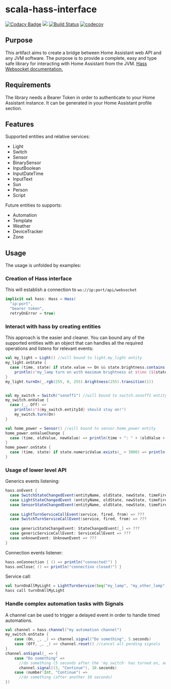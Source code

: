 # scala-hass-interface
[![Codacy Badge](https://api.codacy.com/project/badge/Grade/970cd0da136b45b3b221c92c925635c1)](https://app.codacy.com/manual/edobrb/scala-hass-interface?utm_source=github.com&utm_medium=referral&utm_content=edobrb/scala-hass-interface&utm_campaign=Badge_Grade_Dashboard)
[![](https://jitpack.io/v/edobrb/scala-hass-interface.svg)](https://jitpack.io/#edobrb/scala-hass-interface)
[![Build Status](https://travis-ci.com/edobrb/scala-hass-interface.svg?branch=master)](https://travis-ci.com/edobrb/scala-hass-interface)
[![codecov](https://codecov.io/gh/edobrb/scala-hass-interface/branch/master/graph/badge.svg)](https://codecov.io/gh/edobrb/scala-hass-interface)
## Purpose
This artifact aims to create a bridge between Home Assistant web API and any JVM software.
The purpose is to provide a complete, easy and type safe library for interacting with Home Assistant from the JVM.
[Hass Websocket documentation.](https://developers.home-assistant.io/docs/api/websocket/)

## Requirements
The library needs a Bearer Token in order to authenticate to your Home Assistant instance. It can be generated in your Home Assistant profile section.

## Features

Supported entities and relative services:
-   Light
-   Switch
-   Sensor
-   BinarySensor
-   InputBoolean
-   InputDateTime
-   InputText
-   Sun
-   Person
-   Script

Future entities to supports:
-   Automation
-   Template
-   Weather
-   DeviceTracker
-   Zone

## Usage

The usage is unfolded by examples:

### Creation of Hass interface
This will establish a connection to `ws://ip:port/api/websocket`
```scala
implicit val hass: Hass = Hass(
  "ip:port", 
  "bearer token", 
  retryOnError = true) 
```

### Interact with hass by creating entities
This approach is the easier and cleaner. You can bound any of the supported entities with an object that can handles all the required operations and listens for relevant events:
```scala
val my_light = Light() //will bound to light.my_light entity
my_light.onState {
  case (time, state) if state.value == On && state.brightness.contains(255) =>
    println(s"my_lamp turn on with maximum brightness at $time (${state.rgb})")
}
my_light.turnOn(_.rgb(255, 0, 255).brightness(255).transition(1))


val my_switch = Switch("sonoff1") //will bound to switch.sonoff1 entity
my_switch.onValue {
  case (_, Off) =>
    println(s"${my_switch.entityId} should stay on!")
    my_switch.turn(On)
}

val home_power = Sensor() //will bound to sensor.home_power entity
home_power.onValueChange {
  case (time, oldValue, newValue) => println(time + ": " + (oldValue + " -> " + newValue))
}
home_power.onState {
  case (time, state) if state.numericValue.exists(_ > 3000) => println("Power exceed limit!")
}
```

### Usage of lower level API
Generics events listening:
```scala
hass.onEvent {
  case SwitchStateChangedEvent(entityName, oldState, newState, timeFired, origin) => ???
  case LightStateChangedEvent (entityName, oldState, newState, timeFired, origin) => ???
  case SensorStateChangedEvent(entityName, oldState, newState, timeFired, origin) => ???
 
  case LightTurnServiceCallEvent(service, fired, from) => ???
  case SwitchTurnServiceCallEvent(service, fired, from) => ???
 
  case genericStateChangeEvent: StateChangedEvent[_] => ???
  case genericServiceCallEvent: ServiceCallEvent => ???
  case unknownEvent: UnknownEvent => ???
}
```
Connection events listener:
```scala
hass.onConnection { () => println("connected!") }
hass.onClose{ () => println("connectino closed!") }
```
Service call:
```scala
val turnOnAllMyLight = LightTurnService(Seq("my_lamp", "my_other_lamp"), On).brightness(255)
hass call turnOnAllMyLight
```

### Handle complex automation tasks with Signals
A channel can be used to trigger a delayed event in order to handle timed automations.
```scala
val channel = hass.channel("my automation channel")
my_switch.onState {
    case (On, _, _) => channel.signal("Do something", 5.seconds)
    case (Off, _, _) => channel.reset() //cancel all pending signals
}
channel.onSignal(_ => {
    case "Do something" => 
      //do something (5 seconds after the 'my_switch' has turned on, and still on)
      channel.signal((3, "Continue"), 10.seconds)
    case (number:Int, "Continue") => 
      //do something (after another 10 seconds)
})
```